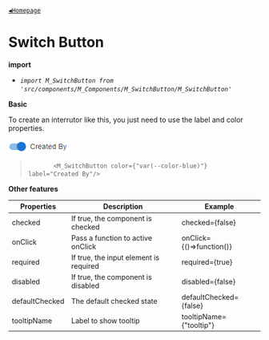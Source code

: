 [`◀️Homepage`](../../../README.md)

# **Switch Button** 


**import**
- *`import M_SwitchButton from 'src/components/M_Components/M_SwitchButton/M_SwitchButton'`*

**Basic**

To create an interrutor like this, you just need to use the label and color properties.

![Alt text](../../../public/README/images/SwitchButton.png)
>            <M_SwitchButton color={"var(--color-blue)"} label="Created By"/>

**Other features**

| Properties     | Description                                         | Example                  |
| -------------- | --------------------------------------------------- | ------------------------ |
| checked        | If true, the component is checked                   | checked={false}          |
| onClick        | Pass a function to active onClick                   | onClick={()=>function()} |
| required       | If true, the input element is required              | required={true}          |
| disabled       | If true, the component is disabled                  | disabled={false}         |
| defaultChecked | The default checked state                           | defaultChecked={false}   |
| tooltipName    | Label to show tooltip                               | tooltipName={"tooltip"}  |